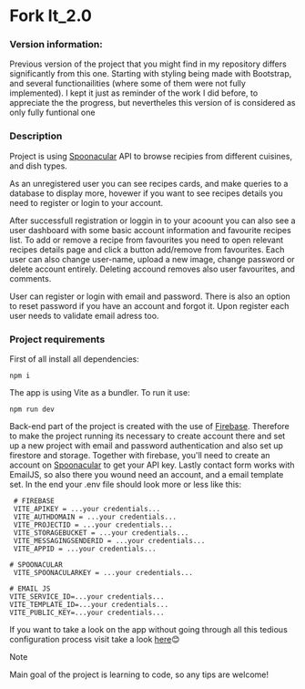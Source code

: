 # Fork It_2.0

### Version information:
Previous version of the project that you might find in my repository differs significantly from this one. Starting with styling being made with Bootstrap, and several functionailities (where some of them were not fully implemented). 
I kept it just as reminder of the work I did before, to appreciate the the progress, but nevertheles this version of is considered as only fully funtional one

### Description

Project is using [Spoonacular](https://spoonacular.com/) API to browse recipies from different cuisines, and dish types.

As an unregistered user you can see recipes cards, and make queries to a database to display more, hovewer if you want to see recipes details you need to register or login to your account.

After successfull registration or loggin in to your acoount you can also see a user dashboard with some basic account information and favourite recipes list. To add or remove a recipe from favourites you need to open relevant recipes details page and click a button add/remove from favourites. Each user can also change user-name, upload a new image, change password or delete account entirely. Deleting accound removes also user favourites, and comments. 

User can register or login with email and password. There is also an option to reset password if you have an account and forgot it. Upon register each user needs to validate email adress too. 

### Project requirements

First of all install all dependencies:

`npm i`

The app is using Vite as a bundler. To run it use:

`npm run dev`

Back-end part of the project is created with the use of [Firebase](https://firebase.google.com/). Therefore to make the project running its necessary to create account there and set up a new project with email and password authentication and also set up firestore and storage. Together with firebase, you'll need to create an account on [Spoonacular](https://spoonacular.com/) to get your API key. Lastly contact form works with EmailJS, so also there you wound need an account, and a email template set. In the end your .env file should look more or less like this:
```
 # FIREBASE
 VITE_APIKEY = ...your credentials...
 VITE_AUTHDOMAIN = ...your credentials...
 VITE_PROJECTID = ...your credentials...
 VITE_STORAGEBUCKET = ...your credentials...
 VITE_MESSAGINGSENDERID = ...your credentials...
 VITE_APPID = ...your credentials...

# SPOONACULAR
 VITE_SPOONACULARKEY = ...your credentials...

# EMAIL JS
VITE_SERVICE_ID=...your credentials...
VITE_TEMPLATE_ID=...your credentials...
VITE_PUBLIC_KEY=...your credentials...
```

If you want to take a look on the app without going through all this tedious configuration process visit take a look [here](https://forkitorleaveit.netlify.app/)😊

> [!NOTE]
> Main goal of the project is learning to code, so any tips are welcome!
